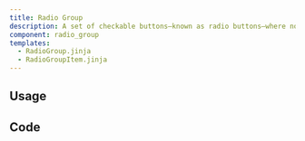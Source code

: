 ```yaml
---
title: Radio Group
description: A set of checkable buttons—known as radio buttons—where no more than one of the buttons can be checked at a time.
component: radio_group
templates:
  - RadioGroup.jinja
  - RadioGroupItem.jinja
---
```


<TabPreview component="Radio Group" template="examples/radio_group.html"/>

<Prose>

## Usage

</Prose>

<IncludeTemplate template="examples/alert.html"/>

<Prose>

## Code
</Prose>

<IncludeComponents :components="{{ metadata.templates }}" />
